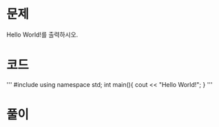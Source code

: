 # 문제 

  Hello World!를 출력하시오.

# 코드
'''
#include <iostream> 
using namespace std;
int main(){
    cout << "Hello World!"; 
} 
'''
# 풀이

 
